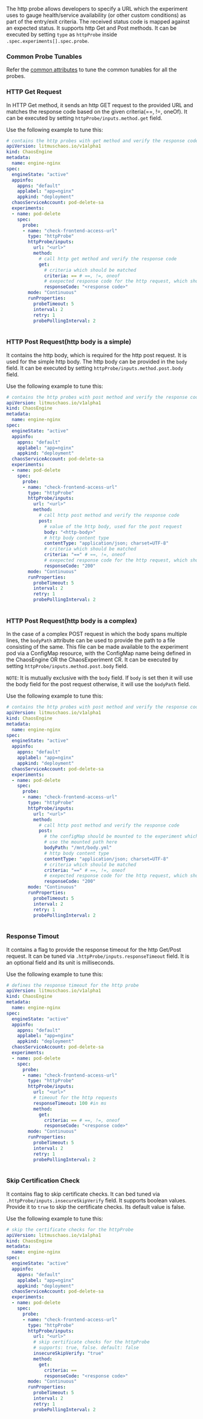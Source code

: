 The http probe allows developers to specify a URL which the experiment uses to gauge health/service availability (or other custom conditions) as part of the entry/exit criteria. The received status code is mapped against an expected status. It supports http Get and Post methods.
It can be executed by setting `type` as `httpProbe` inside `.spec.experiments[].spec.probe`.

### Common Probe Tunables

Refer the [common attributes](litmus-probes.md) to tune the common tunables for all the probes.

### HTTP Get Request

In HTTP Get method, it sends an http GET request to the provided URL and matches the response code based on the given criteria(==, !=, oneOf).
It can be executed by setting `httpProbe/inputs.method.get` field.

Use the following example to tune this:

[embedmd]:# (https://raw.githubusercontent.com/ispeakc0de/litmus/experiments-by-example/docs/experiments/chaos-resources/probes/httpProbe/http-get.yaml yaml)
```yaml
# contains the http probes with get method and verify the response code
apiVersion: litmuschaos.io/v1alpha1
kind: ChaosEngine
metadata:
  name: engine-nginx
spec:
  engineState: "active"
  appinfo:
    appns: "default"
    applabel: "app=nginx"
    appkind: "deployment"
  chaosServiceAccount: pod-delete-sa
  experiments:
  - name: pod-delete
    spec:
      probe:
      - name: "check-frontend-access-url"
        type: "httpProbe"
        httpProbe/inputs:
          url: "<url>"
          method:
            # call http get method and verify the response code
            get: 
              # criteria which should be matched
              criteria: == # ==, !=, oneof
              # exepected response code for the http request, which should follow the specified criteria
              responseCode: "<response code>"
        mode: "Continuous"
        runProperties:
          probeTimeout: 5 
          interval: 2 
          retry: 1
          probePollingInterval: 2
         
```

### HTTP Post Request(http body is a simple)

It contains the http body, which is required for the http post request. It is used for the simple http body. The http body can be provided in the `body` field.
It can be executed by setting `httpProbe/inputs.method.post.body` field.

Use the following example to tune this:

[embedmd]:# (https://raw.githubusercontent.com/ispeakc0de/litmus/experiments-by-example/docs/experiments/chaos-resources/probes/httpProbe/http-post-with-body.yaml yaml)
```yaml
# contains the http probes with post method and verify the response code
apiVersion: litmuschaos.io/v1alpha1
kind: ChaosEngine
metadata:
  name: engine-nginx
spec:
  engineState: "active"
  appinfo:
    appns: "default"
    applabel: "app=nginx"
    appkind: "deployment"
  chaosServiceAccount: pod-delete-sa
  experiments:
  - name: pod-delete
    spec:
      probe:
      - name: "check-frontend-access-url"
        type: "httpProbe"
        httpProbe/inputs:
          url: "<url>"
          method:
            # call http post method and verify the response code
            post: 
              # value of the http body, used for the post request
              body: "<http-body>"
              # http body content type
              contentType: "application/json; charset=UTF-8"
              # criteria which should be matched
              criteria: "==" # ==, !=, oneof
              # exepected response code for the http request, which should follow the specified criteria
              responseCode: "200"
        mode: "Continuous"
        runProperties:
          probeTimeout: 5 
          interval: 2 
          retry: 1
          probePollingInterval: 2
         
```

### HTTP Post Request(http body is a complex)

In the case of a complex POST request in which the body spans multiple lines, the `bodyPath` attribute can be used to provide the path to a file consisting of the same. This file can be made available to the experiment pod via a ConfigMap resource, with the ConfigMap name being defined in the ChaosEngine OR the ChaosExperiment CR.
It can be executed by setting `httpProbe/inputs.method.post.body` field.

`NOTE`: It is mutually exclusive with the `body` field. If `body` is set then it will use the body field for the post request otherwise, it will use the `bodyPath` field.

Use the following example to tune this:

[embedmd]:# (https://raw.githubusercontent.com/ispeakc0de/litmus/experiments-by-example/docs/experiments/chaos-resources/probes/httpProbe/http-post-with-bodyPath.yaml yaml)
```yaml
# contains the http probes with post method and verify the response code
apiVersion: litmuschaos.io/v1alpha1
kind: ChaosEngine
metadata:
  name: engine-nginx
spec:
  engineState: "active"
  appinfo:
    appns: "default"
    applabel: "app=nginx"
    appkind: "deployment"
  chaosServiceAccount: pod-delete-sa
  experiments:
  - name: pod-delete
    spec:
      probe:
      - name: "check-frontend-access-url"
        type: "httpProbe"
        httpProbe/inputs:
          url: "<url>"
          method:
            # call http post method and verify the response code
            post: 
              # the configMap should be mounted to the experiment which contains http body
              # use the mounted path here
              bodyPath: "/mnt/body.yml"
              # http body content type
              contentType: "application/json; charset=UTF-8"
              # criteria which should be matched
              criteria: "==" # ==, !=, oneof
              # exepected response code for the http request, which should follow the specified criteria
              responseCode: "200"
        mode: "Continuous"
        runProperties:
          probeTimeout: 5 
          interval: 2 
          retry: 1
          probePollingInterval: 2
         
```

### Response Timout

It contains a flag to provide the response timeout for the http Get/Post request. It can be tuned via `.httpProbe/inputs.responseTimeout` field.
It is an optional field and its unit is milliseconds.

Use the following example to tune this:

[embedmd]:# (https://raw.githubusercontent.com/ispeakc0de/litmus/experiments-by-example/docs/experiments/chaos-resources/probes/httpProbe/http-responseTimeout.yaml yaml) 
```yaml
# defines the response timeout for the http probe
apiVersion: litmuschaos.io/v1alpha1
kind: ChaosEngine
metadata:
  name: engine-nginx
spec:
  engineState: "active"
  appinfo:
    appns: "default"
    applabel: "app=nginx"
    appkind: "deployment"
  chaosServiceAccount: pod-delete-sa
  experiments:
  - name: pod-delete
    spec:
      probe:
      - name: "check-frontend-access-url"
        type: "httpProbe"
        httpProbe/inputs:
          url: "<url>"
          # timeout for the http requests
          responseTimeout: 100 #in ms
          method:
            get: 
              criteria: == # ==, !=, oneof
              responseCode: "<response code>"
        mode: "Continuous"
        runProperties:
          probeTimeout: 5 
          interval: 2 
          retry: 1
          probePollingInterval: 2
         
```

### Skip Certification Check

It contains flag to skip certificate checks. It can bed tuned via `.httpProbe/inputs.insecureSkipVerify` field.
It supports boolean values. Provide it to `true` to skip the certificate checks. Its default value is false.

Use the following example to tune this:

[embedmd]:# (https://raw.githubusercontent.com/ispeakc0de/litmus/experiments-by-example/docs/experiments/chaos-resources/probes/httpProbe/http-insecureSkipVerify.yaml yaml)
```yaml
# skip the certificate checks for the httpProbe
apiVersion: litmuschaos.io/v1alpha1
kind: ChaosEngine
metadata:
  name: engine-nginx
spec:
  engineState: "active"
  appinfo:
    appns: "default"
    applabel: "app=nginx"
    appkind: "deployment"
  chaosServiceAccount: pod-delete-sa
  experiments:
  - name: pod-delete
    spec:
      probe:
      - name: "check-frontend-access-url"
        type: "httpProbe"
        httpProbe/inputs:
          url: "<url>"
          # skip certificate checks for the httpProbe
          # supports: true, false. default: false
          insecureSkipVerify: "true"
          method:
            get: 
              criteria: == 
              responseCode: "<response code>"
        mode: "Continuous"
        runProperties:
          probeTimeout: 5 
          interval: 2 
          retry: 1
          probePollingInterval: 2
         
```
